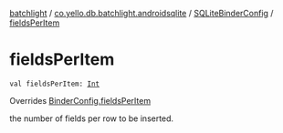 [batchlight](../../index.md) / [co.yello.db.batchlight.androidsqlite](../index.md) / [SQLiteBinderConfig](index.md) / [fieldsPerItem](fields-per-item.md)

# fieldsPerItem

`val fieldsPerItem: `[`Int`](https://kotlinlang.org/api/latest/jvm/stdlib/kotlin/-int/index.html)

Overrides [BinderConfig.fieldsPerItem](../../co.yello.db.batchlight/-binder-config/fields-per-item.md)

the number of fields per row to be inserted.

